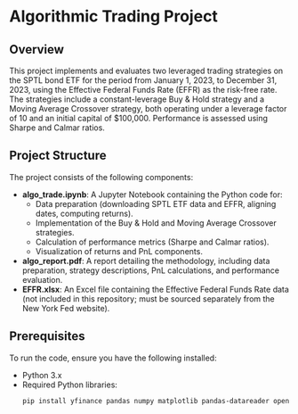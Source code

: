 # Algorithmic Trading Project

## Overview
This project implements and evaluates two leveraged trading strategies on the SPTL bond ETF for the period from January 1, 2023, to December 31, 2023, using the Effective Federal Funds Rate (EFFR) as the risk-free rate. The strategies include a constant-leverage Buy & Hold strategy and a Moving Average Crossover strategy, both operating under a leverage factor of 10 and an initial capital of $100,000. Performance is assessed using Sharpe and Calmar ratios.

## Project Structure
The project consists of the following components:
- **algo_trade.ipynb**: A Jupyter Notebook containing the Python code for:
  - Data preparation (downloading SPTL ETF data and EFFR, aligning dates, computing returns).
  - Implementation of the Buy & Hold and Moving Average Crossover strategies.
  - Calculation of performance metrics (Sharpe and Calmar ratios).
  - Visualization of returns and PnL components.
- **algo_report.pdf**: A report detailing the methodology, including data preparation, strategy descriptions, PnL calculations, and performance evaluation.
- **EFFR.xlsx**: An Excel file containing the Effective Federal Funds Rate data (not included in this repository; must be sourced separately from the New York Fed website).

## Prerequisites
To run the code, ensure you have the following installed:
- Python 3.x
- Required Python libraries:
  ```bash
  pip install yfinance pandas numpy matplotlib pandas-datareader openpyxl
